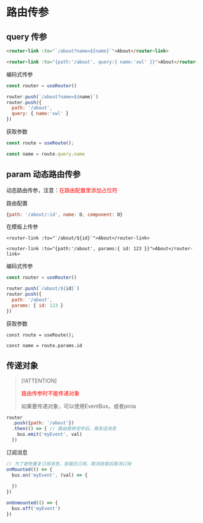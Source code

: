 # 路由传参

## query 传参

```html
<router-link :to="`/about?name=${name}`">About</router-link>

<router-link :to="{path:'/about', query:{ name:'xwl' }}">About</router-link>
```

编码式传参
```js
const router = useRouter()

router.push(`/about?name=${name}`) 
router.push({
  path: '/about', 
  query: { name:'xwl' }
})
```

获取参数

```js
const route = useRoute();

const name = route.query.name
```



## param 动态路由传参

动态路由传参，注意：<span style="color: red;">在路由配置里添加占位符</span>

路由配置

```js
{path: '/about/:id', name: D, component: D}
```
在模板上传参
```
<router-link :to="`/about/${id}`">About</router-link>

<router-link :to="{path:'/about', params:{ id: 123 }}">About</router-link>
```

编码式传参

```js
const router = useRouter()

router.push(`/about/${id}`) 
router.push({
  path: '/about', 
  params: { id: 123 }
})
```

获取参数

```
const route = useRoute();

const name = route.params.id
```



## 传递对象

> [!ATTENTION]
>
>  <span style="color: red;">路由传参时不能传递对象</span>
>
> 如果要传递对象，可以使用EventBus，或者pinia

```js
router
  .push({path: '/about'})
  .then(() => { // 路由跳转完毕后，再发送消息
    bus.emit('myEvent', val)
  })
```

订阅消息

```js
// 为了避免重复订阅消息，挂载后订阅，取消挂载后取消订阅
onMounted(() => {
  bus.on('myEvent', (val) => {
    
  })
})

onUnmounted(() => {
  bus.off('myEvent')
})
```
